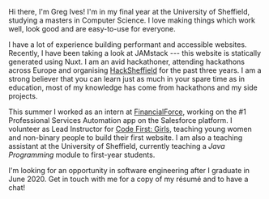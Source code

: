 Hi there, I'm Greg Ives! I'm in my final year at the University of Sheffield, studying a masters in Computer Science. I love making things which work well, look good and are easy-to-use for everyone.

I have a lot of experience building performant and accessible websites. Recently, I have been taking a look at JAMstack --- this website is statically generated using Nuxt. I am an avid hackathoner, attending hackathons across Europe and organising [HackSheffield](https://hacksheffield.co) for the past three years. I am a strong believer that you can learn just as much in your spare time as in education, most of my knowledge has come from hackathons and my side projects.

This summer I worked as an intern at [FinancialForce](https://financialforce.com), working on the #1 Professional Services Automation app on the Salesforce platform. I volunteer as Lead Instructor for [Code First: Girls](https://codefirstgirls.org.uk), teaching young women and non-binary people to build their first website. I am also a teaching assistant at the University of Sheffield, currently teaching a _Java Programming_ module to first-year students.

I'm looking for an opportunity in software engineering after I graduate in June 2020. <nuxt-link to="/contact">Get in touch with me</nuxt-link> for a copy of my résumé and to have a chat!
